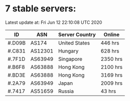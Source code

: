 # 7 stable servers:

Latest update at: Fri Jun 12 22:10:08 UTC 2020

| ID | ASN | Server Country | Online |
| -- | --- | -------------- | ------ |
| #.D09B | AS174 | United States | 446 hrs |
| #.C831 | AS12301 | Hungary | 628 hrs |
| #.7F1D | AS63949 | Singapore | 2350 hrs |
| #.B6F8 | AS63888 | Hong Kong | 2100 hrs |
| #.BD3E | AS63888 | Hong Kong | 3169 hrs |
| #.2A79 | AS63949 | Japan | 2009 hrs |
| #.7417 | AS51659 | Russia | 43 hrs |

